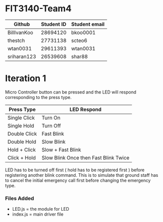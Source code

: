 # FIT3140-Team4

| Github      | Student ID | Student email |
| ----------- | ---------- | ------------- |
| BillIvanKoo |   28694120 |      bkoo0001 |
| thestch     |   27731138 |        scteo6 |
| wtan0031    |   29611393 |      wtan0031 |
| sriharan123 |   26539608 |        shar88 |

# Iteration 1
Micro Controller button can be pressed and the LED will respond corresponding to the press type.

| Press Type | LED Respond |
| ---------- | ----------- |
| Single Click | Turn On |
| Single Hold | Turn Off |
| Double Click | Fast Blink |
| Double Hold | Slow Blink |
| Hold + Click | Slow + Fast Blink |
| Click + Hold | Slow Blink Once then Fast Blink Twice |

LED has to be turned off first ( hold has to be registered first ) before registering another blink command.
This is to simulate that ground staff has to cancel the initial emergency call first before changing the emergency type.

### Files Added
* LED.js = the module for LED
* index.js = main driver file
